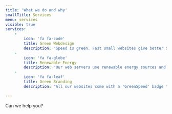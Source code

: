 ```yaml
---
title: 'What we do and why'
smallTitle: Services
menu: services
visible: true
services:
    -
        icon: 'fa fa-code'
        title: Green Webdesign
        description: "Speed is green. Fast small websites give better SEO results and have the added advantage of lowering the internet's energy cost. Be Green and be more easilt found at the same time."
    -
        icon: 'fa fa-globe'
        title: Renewable Energy
        description: 'Our web servers use renewable energy sources and are based in the uk. So you know that your digital footprint is being kept to a minimum on all sides.'
    -
        icon: 'fa fa-leaf'
        title: Green Branding
        description: "All our websites come with a 'GreenSpeed' badge to tell your customers that you care about the environment and have taken action to lower your digital carbon footprint."

---
```


Can we help you?
